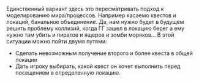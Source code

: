 ﻿Единственный вариант здесь это пересматривать подход к моделированию мира/процессов.
Например касаемо квестов и локаций, банальное объединение.
Да, нам нужно будет в будущем решить проблему коллизий, когда ГГ зашел в локацию берег а ему нужно там убить и пиратов и ящеров и зомби моряков... В этой ситуации можно пойти двумя путями:
- Сделать невозможным получение второго и более квеста в общей локации
- Дать игроку выбирать, какой квест он хочет выполнить перед посещением в определенную локацию.
